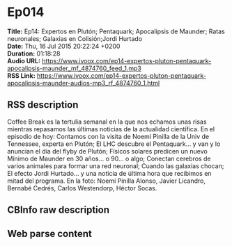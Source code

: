 # Ep014  
**Title:** Ep14: Expertos en Plutón; Pentaquark; Apocalipsis de Maunder; Ratas neuronales; Galaxias en Colisión;Jordi Hurtado  
**Date:** Thu, 16 Jul 2015 20:22:24 +0200  
**Duration:** 01:18:28  
**Audio URL:** https://www.ivoox.com/ep14-expertos-pluton-pentaquark-apocalipsis-maunder_mf_4874760_feed_1.mp3  
**RSS Link:** https://www.ivoox.com/ep14-expertos-pluton-pentaquark-apocalipsis-maunder-audios-mp3_rf_4874760_1.html  

## RSS description
Coffee Break es la tertulia semanal en la que nos echamos unas risas mientras repasamos las últimas noticias de la actualidad científica. En el episodio de hoy: Contamos con la visita de Noemí Pinilla de la Univ de Tennessee, experta en Plutón; El LHC descubre el Pentaquark... y van y lo anuncian el día del flyby de Plutón; Físicos solares predicen un nuevo Mínimo de Maunder  en 30 años... o 90... o algo; Conectan cerebros de varios animales para formar una red neuronal; Cuando las galaxias chocan; El efecto Jordi Hurtado...  y una noticia de última hora que recibimos en mitad del programa. En la foto: Noemí Pinilla Alonso, Javier Licandro, Bernabé Cedrés, Carlos Westendorp, Héctor Socas.

## CBInfo raw description


## Web parse content

